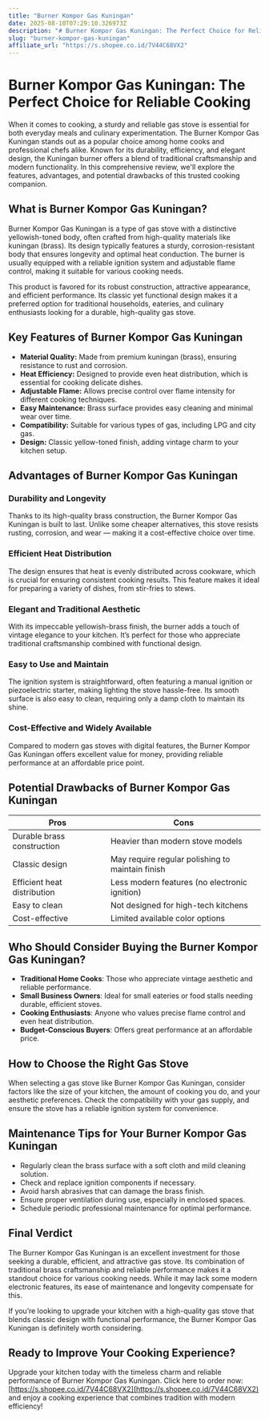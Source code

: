 ```yaml
---
title: "Burner Kompor Gas Kuningan"
date: 2025-08-10T07:29:10.326973Z
description: "# Burner Kompor Gas Kuningan: The Perfect Choice for Reliable Cooking..."
slug: "burner-kompor-gas-kuningan"
affiliate_url: "https://s.shopee.co.id/7V44C68VX2"
---
```

# Burner Kompor Gas Kuningan: The Perfect Choice for Reliable Cooking

When it comes to cooking, a sturdy and reliable gas stove is essential for both everyday meals and culinary experimentation. The Burner Kompor Gas Kuningan stands out as a popular choice among home cooks and professional chefs alike. Known for its durability, efficiency, and elegant design, the Kuningan burner offers a blend of traditional craftsmanship and modern functionality. In this comprehensive review, we'll explore the features, advantages, and potential drawbacks of this trusted cooking companion.

## What is Burner Kompor Gas Kuningan?

Burner Kompor Gas Kuningan is a type of gas stove with a distinctive yellowish-toned body, often crafted from high-quality materials like kuningan (brass). Its design typically features a sturdy, corrosion-resistant body that ensures longevity and optimal heat conduction. The burner is usually equipped with a reliable ignition system and adjustable flame control, making it suitable for various cooking needs.

This product is favored for its robust construction, attractive appearance, and efficient performance. Its classic yet functional design makes it a preferred option for traditional households, eateries, and culinary enthusiasts looking for a durable, high-quality gas stove.

## Key Features of Burner Kompor Gas Kuningan

- **Material Quality:** Made from premium kuningan (brass), ensuring resistance to rust and corrosion.
- **Heat Efficiency:** Designed to provide even heat distribution, which is essential for cooking delicate dishes.
- **Adjustable Flame:** Allows precise control over flame intensity for different cooking techniques.
- **Easy Maintenance:** Brass surface provides easy cleaning and minimal wear over time.
- **Compatibility:** Suitable for various types of gas, including LPG and city gas.
- **Design:** Classic yellow-toned finish, adding vintage charm to your kitchen setup.

## Advantages of Burner Kompor Gas Kuningan

### Durability and Longevity

Thanks to its high-quality brass construction, the Burner Kompor Gas Kuningan is built to last. Unlike some cheaper alternatives, this stove resists rusting, corrosion, and wear — making it a cost-effective choice over time.

### Efficient Heat Distribution

The design ensures that heat is evenly distributed across cookware, which is crucial for ensuring consistent cooking results. This feature makes it ideal for preparing a variety of dishes, from stir-fries to stews.

### Elegant and Traditional Aesthetic

With its impeccable yellowish-brass finish, the burner adds a touch of vintage elegance to your kitchen. It’s perfect for those who appreciate traditional craftsmanship combined with functional design.

### Easy to Use and Maintain

The ignition system is straightforward, often featuring a manual ignition or piezoelectric starter, making lighting the stove hassle-free. Its smooth surface is also easy to clean, requiring only a damp cloth to maintain its shine.

### Cost-Effective and Widely Available

Compared to modern gas stoves with digital features, the Burner Kompor Gas Kuningan offers excellent value for money, providing reliable performance at an affordable price point.

## Potential Drawbacks of Burner Kompor Gas Kuningan

| Pros                   | Cons                                              |
|------------------------|---------------------------------------------------|
| Durable brass construction | Heavier than modern stove models               |
| Classic design       | May require regular polishing to maintain finish |
| Efficient heat distribution | Less modern features (no electronic ignition) |
| Easy to clean        | Not designed for high-tech kitchens             |
| Cost-effective       | Limited available color options                  |

## Who Should Consider Buying the Burner Kompor Gas Kuningan?

- **Traditional Home Cooks**: Those who appreciate vintage aesthetic and reliable performance.
- **Small Business Owners**: Ideal for small eateries or food stalls needing durable, efficient stoves.
- **Cooking Enthusiasts**: Anyone who values precise flame control and even heat distribution.
- **Budget-Conscious Buyers**: Offers great performance at an affordable price.

## How to Choose the Right Gas Stove

When selecting a gas stove like Burner Kompor Gas Kuningan, consider factors like the size of your kitchen, the amount of cooking you do, and your aesthetic preferences. Check the compatibility with your gas supply, and ensure the stove has a reliable ignition system for convenience.

## Maintenance Tips for Your Burner Kompor Gas Kuningan

- Regularly clean the brass surface with a soft cloth and mild cleaning solution.
- Check and replace ignition components if necessary.
- Avoid harsh abrasives that can damage the brass finish.
- Ensure proper ventilation during use, especially in enclosed spaces.
- Schedule periodic professional maintenance for optimal performance.

## Final Verdict

The Burner Kompor Gas Kuningan is an excellent investment for those seeking a durable, efficient, and attractive gas stove. Its combination of traditional brass craftsmanship and reliable performance makes it a standout choice for various cooking needs. While it may lack some modern electronic features, its ease of maintenance and longevity compensate for this.

If you’re looking to upgrade your kitchen with a high-quality gas stove that blends classic design with functional performance, the Burner Kompor Gas Kuningan is definitely worth considering.

## Ready to Improve Your Cooking Experience?

Upgrade your kitchen today with the timeless charm and reliable performance of Burner Kompor Gas Kuningan. Click here to order now: [https://s.shopee.co.id/7V44C68VX2](https://s.shopee.co.id/7V44C68VX2) and enjoy a cooking experience that combines tradition with modern efficiency!